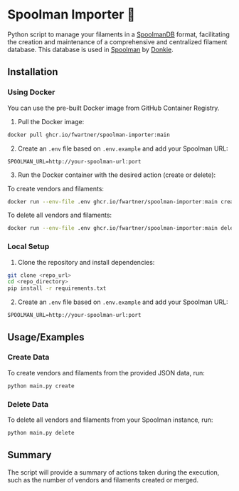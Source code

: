 # Spoolman Importer 🎉

Python script to manage your filaments in a [SpoolmanDB](https://github.com/Donkie/SpoolmanDB) format, facilitating the creation and maintenance of a comprehensive and centralized filament database. This database is used in [Spoolman](https://github.com/Donkie/Spoolman) by [Donkie](https://github.com/Donkie).

## Installation

### Using Docker

You can use the pre-built Docker image from GitHub Container Registry.

1. Pull the Docker image:

```bash
docker pull ghcr.io/fwartner/spoolman-importer:main
```

2. Create an `.env` file based on `.env.example` and add your Spoolman URL:

```
SPOOLMAN_URL=http://your-spoolman-url:port
```

3. Run the Docker container with the desired action (create or delete):

To create vendors and filaments:
```bash
docker run --env-file .env ghcr.io/fwartner/spoolman-importer:main create
```

To delete all vendors and filaments:
```bash
docker run --env-file .env ghcr.io/fwartner/spoolman-importer:main delete
```

### Local Setup

1. Clone the repository and install dependencies:

```bash
git clone <repo_url>
cd <repo_directory>
pip install -r requirements.txt
```

2. Create an `.env` file based on `.env.example` and add your Spoolman URL:

```
SPOOLMAN_URL=http://your-spoolman-url:port
```

## Usage/Examples

### Create Data

To create vendors and filaments from the provided JSON data, run:

```bash
python main.py create
```

### Delete Data

To delete all vendors and filaments from your Spoolman instance, run:

```bash
python main.py delete
```

## Summary

The script will provide a summary of actions taken during the execution, such as the number of vendors and filaments created or merged.
